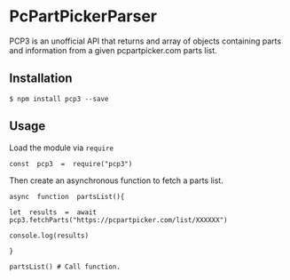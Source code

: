 # PcPartPickerParser

PCP3 is an unofficial API that returns and array of objects containing parts and information from a given pcpartpicker.com parts list.


## Installation

```
$ npm install pcp3 --save
```

## Usage

Load the module via `require`
```
const  pcp3  =  require("pcp3")
```

Then create an asynchronous function to fetch a parts list.

```
async  function  partsList(){

let  results  =  await  pcp3.fetchParts("https://pcpartpicker.com/list/XXXXXX")

console.log(results)

}

partsList() # Call function.
```
